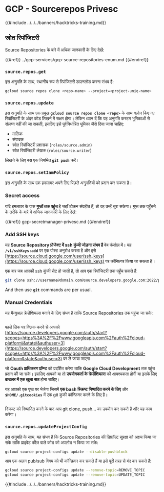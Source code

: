 # GCP - Sourcerepos Privesc

{{#include ../../../banners/hacktricks-training.md}}

## स्रोत रिपॉजिटरी

Source Repositories के बारे में अधिक जानकारी के लिए देखें:

{{#ref}}
../gcp-services/gcp-source-repositories-enum.md
{{#endref}}

### `source.repos.get`

इस अनुमति के साथ, स्थानीय रूप से रिपॉजिटरी डाउनलोड करना संभव है:
```bash
gcloud source repos clone <repo-name> --project=<project-uniq-name>
```
### `source.repos.update`

इस अनुमति के साथ एक प्रमुख **`gcloud source repos clone <repo>`** के साथ क्लोन किए गए रिपॉजिटरी के अंदर कोड लिखने में सक्षम होगा। लेकिन ध्यान दें कि यह अनुमति कस्टम भूमिकाओं से संलग्न नहीं की जा सकती, इसलिए इसे पूर्वनिर्धारित भूमिका जैसे दिया जाना चाहिए:

- मालिक
- संपादक
- स्रोत रिपॉजिटरी प्रशासक (`roles/source.admin`)
- स्रोत रिपॉजिटरी लेखक (`roles/source.writer`)

लिखने के लिए बस एक नियमित **`git push`** करें।

### `source.repos.setIamPolicy`

इस अनुमति के साथ एक हमलावर अपने लिए पिछले अनुमतियों को प्रदान कर सकता है।

### Secret access

यदि हमलावर के पास **गुप्तों तक पहुंच** है जहाँ टोकन संग्रहीत हैं, तो वह उन्हें चुरा सकेगा। गुप्त तक पहुँचने के तरीके के बारे में अधिक जानकारी के लिए देखें:

{{#ref}}
gcp-secretmanager-privesc.md
{{#endref}}

### Add SSH keys

यह **Source Repository प्रोजेक्ट में ssh कुंजी जोड़ना संभव है** वेब कंसोल में। यह **`/v1/sshKeys:add`** पर एक पोस्ट अनुरोध करता है और इसे [https://source.cloud.google.com/user/ssh_keys](https://source.cloud.google.com/user/ssh_keys) पर कॉन्फ़िगर किया जा सकता है।

एक बार जब आपकी ssh कुंजी सेट हो जाती है, तो आप एक रिपॉजिटरी तक पहुँच सकते हैं:
```bash
git clone ssh://username@domain.com@source.developers.google.com:2022/p/<proj-name>/r/<repo-name>
```
And then use **`git`** commands are per usual.

### Manual Credentials

यह मैन्युअल क्रेडेंशियल्स बनाने के लिए संभव है ताकि Source Repositories तक पहुंचा जा सके:

<figure><img src="../../../images/image (324).png" alt=""><figcaption></figcaption></figure>

पहले लिंक पर क्लिक करने से आपको [https://source.developers.google.com/auth/start?scopes=https%3A%2F%2Fwww.googleapis.com%2Fauth%2Fcloud-platform\&state\&authuser=3](https://source.developers.google.com/auth/start?scopes=https%3A%2F%2Fwww.googleapis.com%2Fauth%2Fcloud-platform&state&authuser=3) पर ले जाया जाएगा

जो **Oauth प्राधिकरण प्रॉम्प्ट** को प्रदर्शित करेगा ताकि **Google Cloud Development** तक पहुंच प्रदान की जा सके। इसलिए आपको या तो **उपयोगकर्ता के क्रेडेंशियल्स** की आवश्यकता होगी या इसके लिए **ब्राउज़र में एक खुला सत्र** होना चाहिए।

यह आपको एक पृष्ठ पर भेजेगा जिसमें **एक bash स्क्रिप्ट निष्पादित करने के लिए** और **`$HOME/.gitcookies`** में एक git कुकी कॉन्फ़िगर करने के लिए है।

<figure><img src="../../../images/image (323).png" alt=""><figcaption></figcaption></figure>

स्क्रिप्ट को निष्पादित करने के बाद आप git clone, push... का उपयोग कर सकते हैं और यह काम करेगा।

### `source.repos.updateProjectConfig`

इस अनुमति के साथ, यह संभव है कि Source Repositories की डिफ़ॉल्ट सुरक्षा को अक्षम किया जा सके ताकि प्राइवेट कीज़ वाले कोड को अपलोड न किया जा सके:
```bash
gcloud source project-configs update --disable-pushblock
```
आप एक अलग pub/sub विषय को भी कॉन्फ़िगर कर सकते हैं या इसे पूरी तरह से बंद कर सकते हैं:
```bash
gcloud source project-configs update --remove-topic=REMOVE_TOPIC
gcloud source project-configs update --remove-topic=UPDATE_TOPIC
```
{{#include ../../../banners/hacktricks-training.md}}
